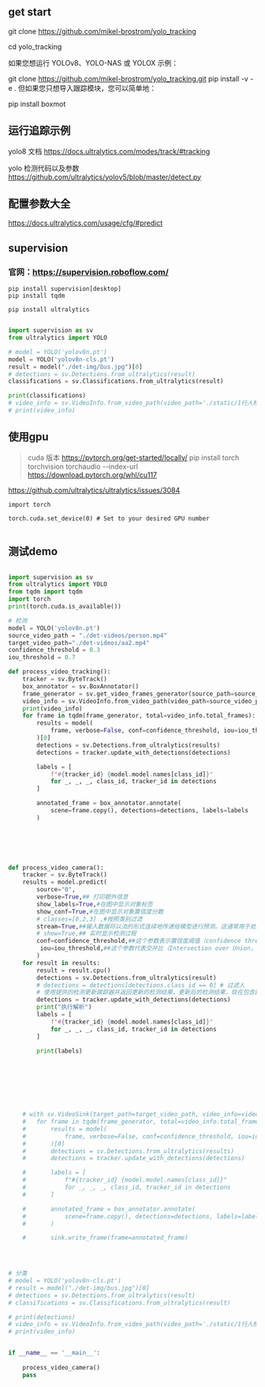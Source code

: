 

## get start

git clone https://github.com/mikel-brostrom/yolo_tracking

cd yolo_tracking

如果您想运行 YOLOv8、YOLO-NAS 或 YOLOX 示例：

git clone https://github.com/mikel-brostrom/yolo_tracking.git
pip install -v -e .
但如果您只想导入跟踪模块，您可以简单地：

pip install boxmot

## 运行追踪示例

yolo8 文档 https://docs.ultralytics.com/modes/track/#tracking

yolo 检测代码以及参数
https://github.com/ultralytics/yolov5/blob/master/detect.py


## 配置参数大全

https://docs.ultralytics.com/usage/cfg/#predict


## supervision

### 官网：https://supervision.roboflow.com/

```shell
pip install supervision[desktop]
pip install tqdm

pip install ultralytics
```

```python

import supervision as sv
from ultralytics import YOLO

# model = YOLO('yolov8n.pt')
model = YOLO('yolov8n-cls.pt')
result = model("./det-img/bus.jpg")[0]
# detections = sv.Detections.from_ultralytics(result)
classifications = sv.Classifications.from_ultralytics(result)

print(classifications)
# video_info = sv.VideoInfo.from_video_path(video_path='./static/1行人检测测试视频.mp4')
# print(video_info)

```

##  使用gpu

> cuda 版本 https://pytorch.org/get-started/locally/
> pip install torch torchvision torchaudio --index-url https://download.pytorch.org/whl/cu117

https://github.com/ultralytics/ultralytics/issues/3084

```
import torch

torch.cuda.set_device(0) # Set to your desired GPU number


```

## 测试demo

```python

import supervision as sv
from ultralytics import YOLO
from tqdm import tqdm
import torch
print(torch.cuda.is_available())

# 检测
model = YOLO('yolov8n.pt')
source_video_path = "./det-videos/person.mp4"
target_video_path="./det-videos/aa2.mp4"
confidence_threshold = 0.3
iou_threshold = 0.7

def process_video_tracking():
	tracker = sv.ByteTrack()
	box_annotator = sv.BoxAnnotator()
	frame_generator = sv.get_video_frames_generator(source_path=source_video_path)
	video_info = sv.VideoInfo.from_video_path(video_path=source_video_path)
	print(video_info)
	for frame in tqdm(frame_generator, total=video_info.total_frames):
		results = model(
		    frame, verbose=False, conf=confidence_threshold, iou=iou_threshold
		)[0]
		detections = sv.Detections.from_ultralytics(results)
		detections = tracker.update_with_detections(detections)

		labels = [
		    f"#{tracker_id} {model.model.names[class_id]}"
		    for _, _, _, class_id, tracker_id in detections
		]

		annotated_frame = box_annotator.annotate(
		    scene=frame.copy(), detections=detections, labels=labels
		)
		    


		    


def process_video_camera():
	tracker = sv.ByteTrack()
	results = model.predict(
		source="0",
		verbose=True,## 打印额外信息
		show_labels=True,#在图中显示对象标签
		show_conf=True,#在图中显示对象置信度分数
		# classes=[0,2,3] ,#按照类别过滤	
		stream=True,##输入数据将以流的形式连续地传递给模型进行预测。这通常用于处理视频流，其中模型会在连续的帧上进行实时预测。并返回预测结果。 当此参数为True 则 show参数不生效
		# show=True,## 实时显示检测过程
		conf=confidence_threshold,##这个参数表示置信度阈值（confidence threshold）用于对象检测。它确定被检测到的对象被视为有效的最低置信度分数。置信度得分低于此阈值的对象将被过滤掉
		 iou=iou_threshold,##这个参数代表交并比（Intersection over Union，IoU）阈值。它确定预测的边界框和实际边界框之间所需的最小重叠程度，以将它们视为匹配。交并比得分低于此阈值的边界框将被视为不同的对象。iou_threshold的值被用作此参数的值。
		)
	for result in results:
		result = result.cpu()
		detections = sv.Detections.from_ultralytics(result)
		# detections = detections[detections.class_id == 0] # 过滤人
		# 使用提供的检测更新跟踪器并返回更新的检测结果。更新后的检测结果，现在包含跟踪 ID
		detections = tracker.update_with_detections(detections)
		print("执行解析")
		labels = [
			f"#{tracker_id} {model.model.names[class_id]}"
			for _, _, _, class_id, tracker_id in detections
		]
		
		print(labels)



	




	# with sv.VideoSink(target_path=target_video_path, video_info=video_info) as sink:
	# 	for frame in tqdm(frame_generator, total=video_info.total_frames):
	# 	    results = model(
	# 	        frame, verbose=False, conf=confidence_threshold, iou=iou_threshold
	# 	    )[0]
	# 	    detections = sv.Detections.from_ultralytics(results)
	# 	    detections = tracker.update_with_detections(detections)

	# 	    labels = [
	# 	        f"#{tracker_id} {model.model.names[class_id]}"
	# 	        for _, _, _, class_id, tracker_id in detections
	# 	    ]

	# 	    annotated_frame = box_annotator.annotate(
	# 	        scene=frame.copy(), detections=detections, labels=labels
	# 	    )

	# 	    sink.write_frame(frame=annotated_frame)


	

# 分类
# model = YOLO('yolov8n-cls.pt')
# result = model("./det-img/bus.jpg")[0]
# detections = sv.Detections.from_ultralytics(result)
# classifications = sv.Classifications.from_ultralytics(result)

# print(detections)
# video_info = sv.VideoInfo.from_video_path(video_path='./static/1行人检测测试视频.mp4')
# print(video_info)


if __name__ == '__main__':
	
	process_video_camera()
	pass



```


